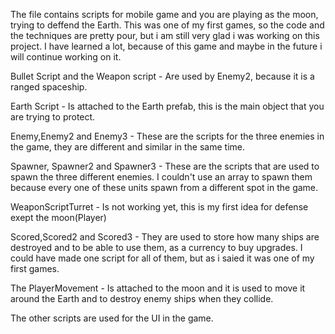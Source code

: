 The file contains scripts for mobile game and you are playing as the moon, trying to deffend the Earth. 
This was one of my first games, so the code and the techniques are pretty pour, but i am still very glad i was working on this project.
I have learned a lot, because of this game and maybe in the future i will continue working on it.
 
Bullet Script and the Weapon script -
  Are used by Enemy2, because it is a ranged spaceship.

Earth Script - 
  Is attached to the Earth prefab, this is the main object that you are trying to protect.

Enemy,Enemy2 and Enemy3 -
  These are the scripts for the three enemies in the game, they are different and similar in the same time.

Spawner, Spawner2 and Spawner3 -
  These are the scripts that are used to spawn the three different enemies. I couldn't use an array to spawn them because every one of these units spawn from a 
different spot in the game.

WeaponScriptTurret -
  Is not working yet, this is my first idea for defense exept the moon(Player)

Scored,Scored2 and Scored3 -
  They are used to store how many ships are destroyed and to be able to use them, as a currency to buy upgrades.
  I could have made one script for all of them, but as i saied it was one of my first games.

The PlayerMovement -
  Is attached to the moon and it is used to move it around the Earth and to destroy enemy ships when they collide.

The other scripts are used for the UI in the game.

